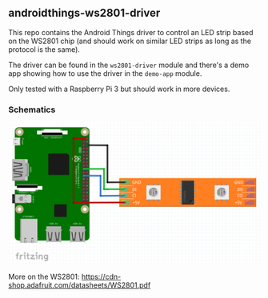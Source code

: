 androidthings-ws2801-driver
---------------------------

This repo contains the Android Things driver to control an LED strip based on the WS2801 chip (and should work on similar LED strips as long as the protocol is the same).

The driver can be found in the `ws2801-driver` module and there's a demo app showing how to use the driver in the `demo-app` module.

Only tested with a Raspberry Pi 3 but should work in more devices.

### Schematics

![raspberry pi 3 schematics](rpi3-schematics.png)


More on the WS2801: https://cdn-shop.adafruit.com/datasheets/WS2801.pdf
